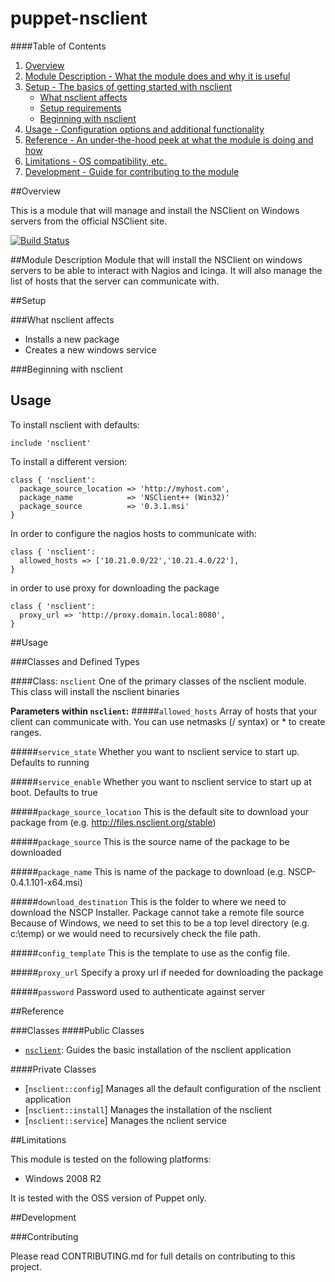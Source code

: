 # puppet-nsclient

####Table of Contents

1. [Overview](#overview)
2. [Module Description - What the module does and why it is useful](#module-description)
3. [Setup - The basics of getting started with nsclient](#setup)
    * [What nsclient affects](#what-nsclient-affects)
    * [Setup requirements](#setup-requirements)
    * [Beginning with nsclient](#beginning-with-nsclient)
4. [Usage - Configuration options and additional functionality](#usage)
5. [Reference - An under-the-hood peek at what the module is doing and how](#reference)
5. [Limitations - OS compatibility, etc.](#limitations)
6. [Development - Guide for contributing to the module](#development)

##Overview

This is a module that will manage and install the NSClient on Windows servers from the official NSClient site.

[![Build Status](https://travis-ci.org/puppet-community/puppet-nsclient.png?branch=master)](https://travis-ci.org/puppet-community/puppet-nsclient)


##Module Description
Module that will install the NSClient on windows servers to be able to interact with Nagios and Icinga.
It will also manage the list of hosts that the server can communicate with.

##Setup

###What nsclient affects

* Installs a new package
* Creates a new windows service

###Beginning with nsclient

Usage
--
To install nsclient with defaults:

```puppet
include 'nsclient'
```

To install a different version:

```puppet
class { 'nsclient':
  package_source_location => 'http://myhost.com',
  package_name            => 'NSClient++ (Win32)'
  package_source          => '0.3.1.msi'
}
```

In order to configure the nagios hosts to communicate with:

```puppet
class { 'nsclient':
  allowed_hosts => ['10.21.0.0/22','10.21.4.0/22'],
}
```

in order to use proxy for downloading the package
```puppet
class { 'nsclient':
  proxy_url => 'http://proxy.domain.local:8080',
}
```

##Usage

###Classes and Defined Types

####Class: `nsclient`
One of the primary classes of the nsclient module. This class will install the nsclient binaries

**Parameters within `nsclient`:**
#####`allowed_hosts`
Array of hosts that your client can communicate with. You can use netmasks (/ syntax) or * to create ranges.

#####`service_state`
Whether you want to nsclient service to start up. Defaults to running

#####`service_enable`
Whether you want to nsclient service to start up at boot. Defaults to true

#####`package_source_location`
This is the default site to download your package from (e.g. http://files.nsclient.org/stable)

#####`package_source`
This is the source name of the package to be downloaded

#####`package_name`
This is name of the package to download (e.g. NSCP-0.4.1.101-x64.msi)

#####`download_destination`
This is the folder to where we need to download the NSCP Installer. Package cannot take a remote file source
Because of Windows, we need to set this to be a top level directory (e.g. c:\\temp) or we would need to
recursively check the file path.

#####`config_template`
This is the template to use as the config file.

#####`proxy_url`
Specify a proxy url if needed for downloading the package

#####`password`
Password used to authenticate against server

##Reference

###Classes
####Public Classes
* [`nsclient`](#class-nsclient): Guides the basic installation of the nsclient application

####Private Classes
* [`nsclient::config`]  Manages all the default configuration of the nsclient application
* [`nsclient::install`] Manages the installation of the nsclient
* [`nsclient::service`] Manages the nclient service

##Limitations

This module is tested on the following platforms:

* Windows 2008 R2

It is tested with the OSS version of Puppet only.

##Development

###Contributing

Please read CONTRIBUTING.md for full details on contributing to this project.
